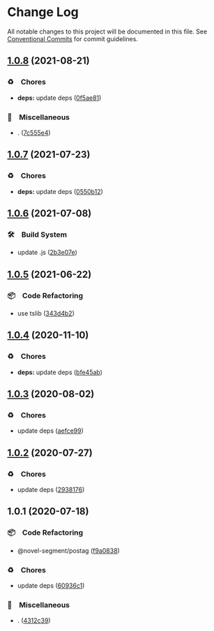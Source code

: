 # Change Log

All notable changes to this project will be documented in this file.
See [Conventional Commits](https://conventionalcommits.org) for commit guidelines.

## [1.0.8](https://github.com/bluelovers/ws-segment/compare/@novel-segment/postag@1.0.7...@novel-segment/postag@1.0.8) (2021-08-21)


### ♻️　Chores

* **deps:** update deps ([0f5ae81](https://github.com/bluelovers/ws-segment/commit/0f5ae8193fd26493a8fa3c6d6327c0c7ea0e08c5))


### 🔖　Miscellaneous

* . ([7c555e4](https://github.com/bluelovers/ws-segment/commit/7c555e4f342493033c54474ca093fa0180b7271b))





## [1.0.7](https://github.com/bluelovers/ws-segment/compare/@novel-segment/postag@1.0.6...@novel-segment/postag@1.0.7) (2021-07-23)


### ♻️　Chores

* **deps:** update deps ([0550b12](https://github.com/bluelovers/ws-segment/commit/0550b1273740743a79b75a3b370c4a5443ce9875))





## [1.0.6](https://github.com/bluelovers/ws-segment/compare/@novel-segment/postag@1.0.5...@novel-segment/postag@1.0.6) (2021-07-08)


### 🛠　Build System

* update .js ([2b3e07e](https://github.com/bluelovers/ws-segment/commit/2b3e07e9ecf40646ae4266b9e4ccdb71c9327514))





## [1.0.5](https://github.com/bluelovers/ws-segment/compare/@novel-segment/postag@1.0.4...@novel-segment/postag@1.0.5) (2021-06-22)


### 📦　Code Refactoring

* use tslib ([343d4b2](https://github.com/bluelovers/ws-segment/commit/343d4b23a23e222b6a4aba1b8e2a196fc7c70073))





## [1.0.4](https://github.com/bluelovers/ws-segment/compare/@novel-segment/postag@1.0.3...@novel-segment/postag@1.0.4) (2020-11-10)


### ♻️　Chores

* **deps:** update deps ([bfe45ab](https://github.com/bluelovers/ws-segment/commit/bfe45ab7ef2fba99269917b2e2bbb6c88226ce00))





## [1.0.3](https://github.com/bluelovers/ws-segment/compare/@novel-segment/postag@1.0.2...@novel-segment/postag@1.0.3) (2020-08-02)


### ♻️　Chores

* update deps ([aefce99](https://github.com/bluelovers/ws-segment/commit/aefce993e56acce65742abc6768acbdd52e3a1dd))





## [1.0.2](https://github.com/bluelovers/ws-segment/compare/@novel-segment/postag@1.0.1...@novel-segment/postag@1.0.2) (2020-07-27)


### ♻️　Chores

* update deps ([2938176](https://github.com/bluelovers/ws-segment/commit/293817670b666da29b13d80291d0e33ca2f36bf8))





## 1.0.1 (2020-07-18)


### 📦　Code Refactoring

* @novel-segment/postag ([f9a0838](https://github.com/bluelovers/ws-segment/commit/f9a0838f7d2eef33180331ec600184029c44fccf))


### ♻️　Chores

* update deps ([60936c1](https://github.com/bluelovers/ws-segment/commit/60936c1444f833db9c50f638eca0aac062b41fb3))


### 🔖　Miscellaneous

* . ([4312c39](https://github.com/bluelovers/ws-segment/commit/4312c39704351578b2c0d00b95900b7ed8983991))
